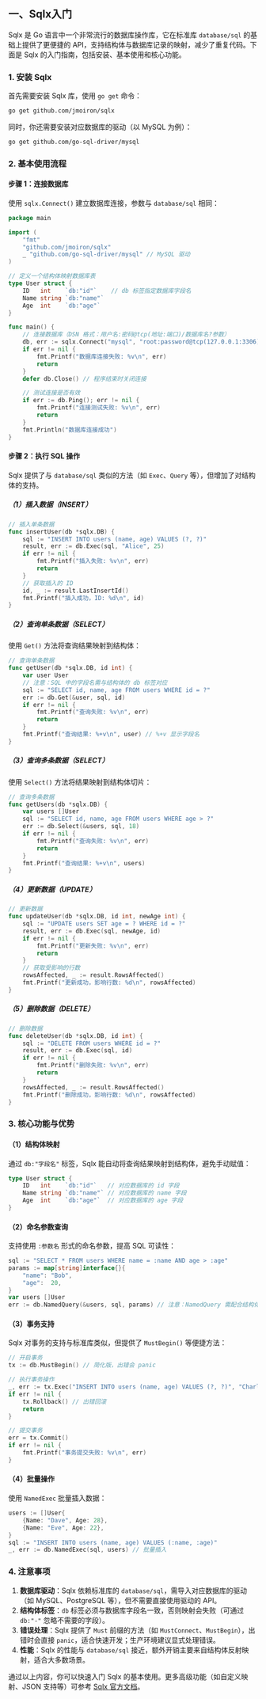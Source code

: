 ## 一、Sqlx入门



Sqlx 是 Go 语言中一个非常流行的数据库操作库，它在标准库 `database/sql` 的基础上提供了更便捷的 API，支持结构体与数据库记录的映射，减少了重复代码。下面是 Sqlx 的入门指南，包括安装、基本使用和核心功能。


### 1. 安装 Sqlx
首先需要安装 Sqlx 库，使用 `go get` 命令：
```bash
go get github.com/jmoiron/sqlx
```

同时，你还需要安装对应数据库的驱动（以 MySQL 为例）：
```bash
go get github.com/go-sql-driver/mysql
```


### 2. 基本使用流程
#### 步骤 1：连接数据库
使用 `sqlx.Connect()` 建立数据库连接，参数与 `database/sql` 相同：

```go
package main

import (
    "fmt"
    "github.com/jmoiron/sqlx"
    _ "github.com/go-sql-driver/mysql" // MySQL 驱动
)

// 定义一个结构体映射数据库表
type User struct {
    ID   int    `db:"id"`    // db 标签指定数据库字段名
    Name string `db:"name"`
    Age  int    `db:"age"`
}

func main() {
    // 连接数据库（DSN 格式：用户名:密码@tcp(地址:端口)/数据库名?参数）
    db, err := sqlx.Connect("mysql", "root:password@tcp(127.0.0.1:3306)/testdb?parseTime=true")
    if err != nil {
        fmt.Printf("数据库连接失败: %v\n", err)
        return
    }
    defer db.Close() // 程序结束时关闭连接

    // 测试连接是否有效
    if err := db.Ping(); err != nil {
        fmt.Printf("连接测试失败: %v\n", err)
        return
    }
    fmt.Println("数据库连接成功")
}
```


#### 步骤 2：执行 SQL 操作
Sqlx 提供了与 `database/sql` 类似的方法（如 `Exec`、`Query` 等），但增加了对结构体的支持。

##### （1）插入数据（INSERT）
```go
// 插入单条数据
func insertUser(db *sqlx.DB) {
    sql := "INSERT INTO users (name, age) VALUES (?, ?)"
    result, err := db.Exec(sql, "Alice", 25)
    if err != nil {
        fmt.Printf("插入失败: %v\n", err)
        return
    }
    // 获取插入的 ID
    id, _ := result.LastInsertId()
    fmt.Printf("插入成功，ID: %d\n", id)
}
```

##### （2）查询单条数据（SELECT）
使用 `Get()` 方法将查询结果映射到结构体：
```go
// 查询单条数据
func getUser(db *sqlx.DB, id int) {
    var user User
    // 注意：SQL 中的字段名需与结构体的 db 标签对应
    sql := "SELECT id, name, age FROM users WHERE id = ?"
    err := db.Get(&user, sql, id)
    if err != nil {
        fmt.Printf("查询失败: %v\n", err)
        return
    }
    fmt.Printf("查询结果: %+v\n", user) // %+v 显示字段名
}
```

##### （3）查询多条数据（SELECT）
使用 `Select()` 方法将结果映射到结构体切片：
```go
// 查询多条数据
func getUsers(db *sqlx.DB) {
    var users []User
    sql := "SELECT id, name, age FROM users WHERE age > ?"
    err := db.Select(&users, sql, 18)
    if err != nil {
        fmt.Printf("查询失败: %v\n", err)
        return
    }
    fmt.Printf("查询结果: %+v\n", users)
}
```

##### （4）更新数据（UPDATE）
```go
// 更新数据
func updateUser(db *sqlx.DB, id int, newAge int) {
    sql := "UPDATE users SET age = ? WHERE id = ?"
    result, err := db.Exec(sql, newAge, id)
    if err != nil {
        fmt.Printf("更新失败: %v\n", err)
        return
    }
    // 获取受影响的行数
    rowsAffected, _ := result.RowsAffected()
    fmt.Printf("更新成功，影响行数: %d\n", rowsAffected)
}
```

##### （5）删除数据（DELETE）
```go
// 删除数据
func deleteUser(db *sqlx.DB, id int) {
    sql := "DELETE FROM users WHERE id = ?"
    result, err := db.Exec(sql, id)
    if err != nil {
        fmt.Printf("删除失败: %v\n", err)
        return
    }
    rowsAffected, _ := result.RowsAffected()
    fmt.Printf("删除成功，影响行数: %d\n", rowsAffected)
}
```


### 3. 核心功能与优势
#### （1）结构体映射
通过 `db:"字段名"` 标签，Sqlx 能自动将查询结果映射到结构体，避免手动赋值：
```go
type User struct {
    ID   int    `db:"id"`   // 对应数据库的 id 字段
    Name string `db:"name"` // 对应数据库的 name 字段
    Age  int    `db:"age"`  // 对应数据库的 age 字段
}
```

#### （2）命名参数查询
支持使用 `:参数名` 形式的命名参数，提高 SQL 可读性：
```go
sql := "SELECT * FROM users WHERE name = :name AND age > :age"
params := map[string]interface{}{
    "name": "Bob",
    "age":  20,
}
var users []User
err := db.NamedQuery(&users, sql, params) // 注意：NamedQuery 需配合结构体指针使用
```

#### （3）事务支持
Sqlx 对事务的支持与标准库类似，但提供了 `MustBegin()` 等便捷方法：
```go
// 开启事务
tx := db.MustBegin() // 简化版，出错会 panic

// 执行事务操作
_, err := tx.Exec("INSERT INTO users (name, age) VALUES (?, ?)", "Charlie", 30)
if err != nil {
    tx.Rollback() // 出错回滚
    return
}

// 提交事务
err = tx.Commit()
if err != nil {
    fmt.Printf("事务提交失败: %v\n", err)
}
```

#### （4）批量操作
使用 `NamedExec` 批量插入数据：
```go
users := []User{
    {Name: "Dave", Age: 28},
    {Name: "Eve", Age: 22},
}
sql := "INSERT INTO users (name, age) VALUES (:name, :age)"
_, err := db.NamedExec(sql, users) // 批量插入
```


### 4. 注意事项
1. **数据库驱动**：Sqlx 依赖标准库的 `database/sql`，需导入对应数据库的驱动（如 MySQL、PostgreSQL 等），但不需要直接使用驱动的 API。
2. **结构体标签**：`db` 标签必须与数据库字段名一致，否则映射会失败（可通过 `db:"-"` 忽略不需要的字段）。
3. **错误处理**：Sqlx 提供了 `Must` 前缀的方法（如 `MustConnect`、`MustBegin`），出错时会直接 `panic`，适合快速开发；生产环境建议显式处理错误。
4. **性能**：Sqlx 的性能与 `database/sql` 接近，额外开销主要来自结构体反射映射，适合大多数场景。


通过以上内容，你可以快速入门 Sqlx 的基本使用。更多高级功能（如自定义映射、JSON 支持等）可参考 [Sqlx 官方文档](https://github.com/jmoiron/sqlx)。
